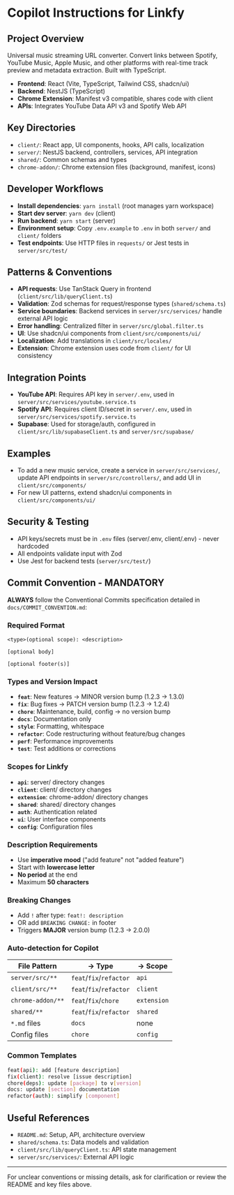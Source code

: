 # Copilot Instructions for Linkfy

## Project Overview

Universal music streaming URL converter. Convert links between Spotify, YouTube Music, Apple Music, and other platforms with real-time track preview and metadata extraction. Built with TypeScript.

- **Frontend**: React (Vite, TypeScript, Tailwind CSS, shadcn/ui)
- **Backend**: NestJS (TypeScript)
- **Chrome Extension**: Manifest v3 compatible, shares code with client
- **APIs**: Integrates YouTube Data API v3 and Spotify Web API

## Key Directories

- `client/`: React app, UI components, hooks, API calls, localization
- `server/`: NestJS backend, controllers, services, API integration
- `shared/`: Common schemas and types
- `chrome-addon/`: Chrome extension files (background, manifest, icons)

## Developer Workflows

- **Install dependencies**: `yarn install` (root manages yarn workspace)
- **Start dev server**: `yarn dev` (client)
- **Run backend**: `yarn start` (server)
- **Environment setup**: Copy `.env.example` to `.env` in both `server/` and `client/` folders
- **Test endpoints**: Use HTTP files in `requests/` or Jest tests in `server/src/test/`

## Patterns & Conventions

- **API requests**: Use TanStack Query in frontend (`client/src/lib/queryClient.ts`)
- **Validation**: Zod schemas for request/response types (`shared/schema.ts`)
- **Service boundaries**: Backend services in `server/src/services/` handle external API logic
- **Error handling**: Centralized filter in `server/src/global.filter.ts`
- **UI**: Use shadcn/ui components from `client/src/components/ui/`
- **Localization**: Add translations in `client/src/locales/`
- **Extension**: Chrome extension uses code from `client/` for UI consistency

## Integration Points

- **YouTube API**: Requires API key in `server/.env`, used in `server/src/services/youtube.service.ts`
- **Spotify API**: Requires client ID/secret in `server/.env`, used in `server/src/services/spotify.service.ts`
- **Supabase**: Used for storage/auth, configured in `client/src/lib/supabaseClient.ts` and `server/src/supabase/`

## Examples

- To add a new music service, create a service in `server/src/services/`, update API endpoints in `server/src/controllers/`, and add UI in `client/src/components/`
- For new UI patterns, extend shadcn/ui components in `client/src/components/ui/`

## Security & Testing

- API keys/secrets must be in `.env` files (server/.env, client/.env) - never hardcoded
- All endpoints validate input with Zod
- Use Jest for backend tests (`server/src/test/`)

## Commit Convention - MANDATORY

**ALWAYS** follow the Conventional Commits specification detailed in `docs/COMMIT_CONVENTION.md`:

### Required Format
```
<type>(optional scope): <description>

[optional body]

[optional footer(s)]
```

### Types and Version Impact
- **`feat`**: New features → MINOR version bump (1.2.3 → 1.3.0)
- **`fix`**: Bug fixes → PATCH version bump (1.2.3 → 1.2.4)  
- **`chore`**: Maintenance, build, config → no version bump
- **`docs`**: Documentation only
- **`style`**: Formatting, whitespace
- **`refactor`**: Code restructuring without feature/bug changes
- **`perf`**: Performance improvements
- **`test`**: Test additions or corrections

### Scopes for Linkfy
- **`api`**: server/ directory changes
- **`client`**: client/ directory changes  
- **`extension`**: chrome-addon/ directory changes
- **`shared`**: shared/ directory changes
- **`auth`**: Authentication related
- **`ui`**: User interface components
- **`config`**: Configuration files

### Description Requirements
- Use **imperative mood** ("add feature" not "added feature")
- Start with **lowercase letter**
- **No period** at the end
- Maximum **50 characters**

### Breaking Changes
- Add `!` after type: `feat!: description`
- OR add `BREAKING CHANGE:` in footer
- Triggers **MAJOR** version bump (1.2.3 → 2.0.0)

### Auto-detection for Copilot

| File Pattern | → Type | → Scope |
|-------------|--------|---------|
| `server/src/**` | `feat`/`fix`/`refactor` | `api` |
| `client/src/**` | `feat`/`fix`/`refactor` | `client` |
| `chrome-addon/**` | `feat`/`fix`/`chore` | `extension` |
| `shared/**` | `feat`/`fix`/`refactor` | `shared` |
| `*.md` files | `docs` | none |
| Config files | `chore` | `config` |

### Common Templates
```bash
feat(api): add [feature description]
fix(client): resolve [issue description]  
chore(deps): update [package] to v[version]
docs: update [section] documentation
refactor(auth): simplify [component]
```

## Useful References

- `README.md`: Setup, API, architecture overview
- `shared/schema.ts`: Data models and validation
- `client/src/lib/queryClient.ts`: API state management
- `server/src/services/`: External API logic

---

For unclear conventions or missing details, ask for clarification or review the README and key files above.
